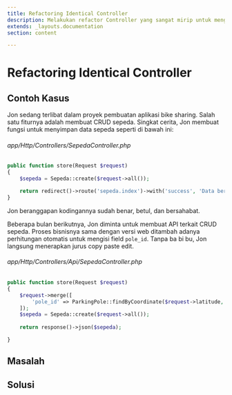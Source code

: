 ```yaml
---
title: Refactoring Identical Controller
description: Melakukan refactor Controller yang sangat mirip untuk mengurangi duplikasi
extends: _layouts.documentation
section: content

---
```


# Refactoring Identical Controller

## Contoh Kasus

Jon sedang terlibat dalam proyek pembuatan aplikasi bike sharing. Salah satu fiturnya adalah membuat CRUD sepeda. Singkat cerita, Jon membuat fungsi untuk menyimpan data sepeda seperti di bawah ini:

###### app/Http/Controllers/SepedaController.php

```php
public function store(Request $request)
{
    $sepeda = Sepeda::create($request->all());

    return redirect()->route('sepeda.index')->with('success', 'Data berhasil disimpan.');
}
```

Jon beranggapan kodingannya sudah benar, betul, dan bersahabat. 

Beberapa bulan berikutnya, Jon diminta untuk membuat API terkait CRUD sepeda. Proses bisnisnya sama dengan versi web ditambah adanya perhitungan otomatis untuk mengisi field `pole_id`. Tanpa ba bi bu, Jon langsung menerapkan jurus copy paste edit.

###### app/Http/Controllers/Api/SepedaController.php

```php
public function store(Request $request)
{
    $request->merge([
        'pole_id' => ParkingPole::findByCoordinate($request->latitude, $request->longitude)->id,
    ]);
    $sepeda = Sepeda::create($request->all());
    
    return response()->json($sepeda);

}
```



## Masalah

## Solusi